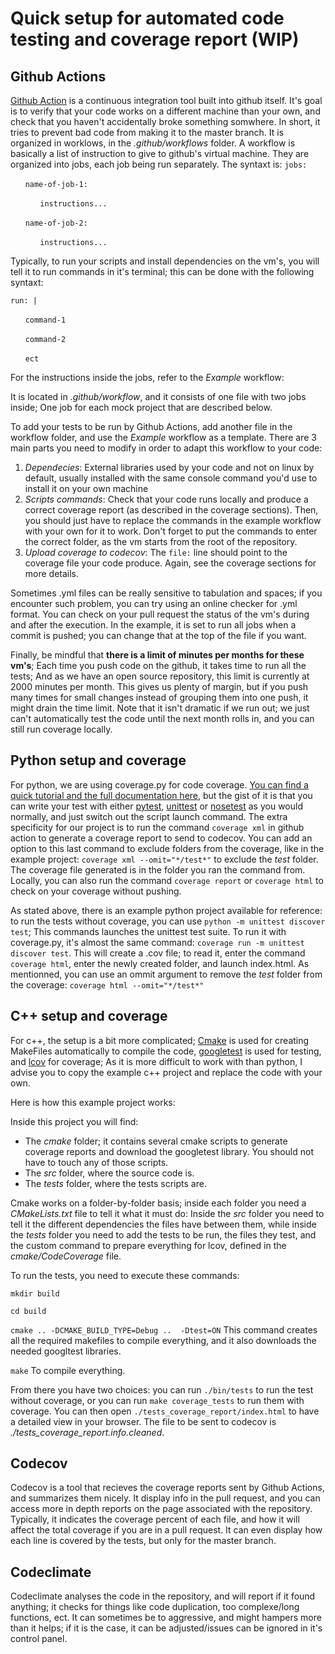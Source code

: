 # Quick setup for automated code testing and coverage report (WIP)

## Github Actions
[Github Action](https://docs.github.com/en/free-pro-team@latest/actions) is a continuous integration tool built into github itself. It's goal is to verify that your code works on a different machine than your own, and check that you haven't accidentally broke something somwhere. In short, it tries to prevent bad code from making it to the master branch.
It is organized in worklows, in the *.github/workflows* folder. A workflow is basically a list of instruction to give to github's virtual machine. They are organized into jobs, each job being run separately. 
The syntaxt is:
`jobs:`

&nbsp;&nbsp;&nbsp;&nbsp;&nbsp;&nbsp;`name-of-job-1:`

&nbsp;&nbsp;&nbsp;&nbsp;&nbsp;&nbsp;&nbsp;&nbsp;&nbsp;&nbsp;&nbsp;&nbsp;`instructions...`

&nbsp;&nbsp;&nbsp;&nbsp;&nbsp;&nbsp;`name-of-job-2:`

&nbsp;&nbsp;&nbsp;&nbsp;&nbsp;&nbsp;&nbsp;&nbsp;&nbsp;&nbsp;&nbsp;&nbsp;`instructions...`

Typically, to run your scripts and install dependencies on the vm's, you will tell it to run commands in it's terminal; this can be done with the following syntaxt:

`run: |`

&nbsp;&nbsp;&nbsp;&nbsp;&nbsp;&nbsp;`command-1`

&nbsp;&nbsp;&nbsp;&nbsp;&nbsp;&nbsp;`command-2`

&nbsp;&nbsp;&nbsp;&nbsp;&nbsp;&nbsp;`ect`

For the instructions inside the jobs, refer to the *Example* workflow:

It is located in *.github/workflow*, and it consists of one file with two jobs inside; One job for each mock project that are described below.

To add your tests to be run by Github Actions, add another file in the workflow folder, and use the *Example* workflow as a template.
There are 3 main parts you need to modify in order to adapt this workflow to your code: 
1. *Dependecies*: External libraries used by your code and not on linux by default, usually installed with the same console command you'd use to install it on your own machine
2. *Scripts commands*: Check that your code runs locally and produce a correct coverage report (as described in the coverage sections). Then, you should just have to replace the commands in the example workflow with your own for it to work. Don't forget to put the commands to enter the correct folder, as the vm starts from the root of the repository.
3. *Upload coverage to codecov*: The `file:` line should point to the coverage file your code produce. Again, see the coverage sections for more details.

Sometimes .yml files can be really sensitive to tabulation and spaces; if you encounter such problem, you can try using an online checker for .yml format.
You can check on your pull request the status of the vm's during and after the execution. 
In the example, it is set to run all jobs when a commit is pushed; you can change that at the top of the file if you want.

Finally, be mindful that **there is a limit of minutes per months for these vm's**; Each time you push code on the github, it takes time to run all the tests; And as we have an open source repository, this limit is currently at 2000 minutes per month. This gives us plenty of margin, but if you push many times for small changes instead of grouping them into one push, it might drain the time limit. Note that it isn't dramatic if we run out; we just can't automatically test the code until the next month rolls in, and you can still run coverage locally.

## Python setup and coverage
For python, we are using coverage.py for code coverage. [You can find a quick tutorial and the full documentation here](https://coverage.readthedocs.io/en/coverage-5.3/), but the gist of it is that you can write your test with either [pytest](https://docs.pytest.org/en/stable/), [unittest](https://docs.python.org/3/library/unittest.html) or [nosetest](https://nose.readthedocs.io/en/latest/) as you would normally, and just switch out the script launch command. The extra specificity for our project is to run the command `coverage xml` in github action to generate a coverage report to send to codecov. You can add an option to this last command to exclude folders from the coverage, like in the example project: `coverage xml --omit="*/test*"` to exclude the *test* folder. The coverage file generated is in the folder you ran the command from. Locally, you can also run the command `coverage report` or `coverage html` to check on your coverage without pushing.

As stated above, there is an example python project available for reference: to run the tests without coverage, you can use `python -m unittest discover test`; This commands launches the unittest test suite. To run it with coverage.py, it's almost the same command: `coverage run -m unittest discover test`. This will create a .cov file; to read it, enter the command `coverage html`, enter the newly created folder, and launch index.html. As mentionned, you can use an ommit argument to remove the *test* folder from the coverage: `coverage html --omit="*/test*"`

## C++ setup and coverage
For c++, the setup is a bit more complicated; [Cmake](https://cmake.org) is used for creating MakeFiles automatically to compile the code, [googletest](https://github.com/google/googletest) is used for testing, and [lcov](https://wiki.documentfoundation.org/Development/Lcov) for coverage; As it is more difficult to work with than python, I advise you to copy the example c++ project and replace the code with your own.

Here is how this example project works:

Inside this project you will find: 
- The *cmake* folder; it contains several cmake scripts to generate coverage reports and download the googletest library. You should not have to touch any of those scripts.
- The *src* folder, where the source code is.
- The *tests* folder, where the tests scripts are.

Cmake works on a folder-by-folder basis; inside each folder you need a *CMakeLists.txt* file to tell it what it must do: Inside the *src* folder you need to tell it the different dependencies the files have between them, while inside the *tests* folder you need to add the tests to be run, the files they test, and the custom command to prepare everything for lcov, defined in the *cmake/CodeCoverage* file.

To run the tests, you need to execute these commands:

`mkdir build` 

`cd build`

`cmake .. -DCMAKE_BUILD_TYPE=Debug ..  -Dtest=ON` This command creates all the required makefiles to compile everything, and it also downloads the needed googltest libraries.

`make` To compile everything.

From there you have two choices: you can run `./bin/tests` to run the test without coverage, or you can run `make coverage_tests` to run them with coverage. You can then open `./tests_coverage_report/index.html` to have a detailed view in your browser. The file to be sent to codecov is *./tests_coverage_report.info.cleaned*.

## Codecov
Codecov is a tool that recieves the coverage reports sent by Github Actions, and summarizes them nicely. It display info in the pull request, and you can access more in depth reports on the page associated with the repository. Typically, it indicates the coverage percent of each file, and how it will affect the total coverage if you are in a pull request. It can even display how each line is covered by the tests, but only for the master branch.

## Codeclimate
Codeclimate analyses the code in the repository, and will report if it found anything; it checks for things like code duplication, too complexe/long functions, ect. It can sometimes be to aggressive, and might hampers more than it helps; if it is the case, it can be adjusted/issues can be ignored in it's control panel.

